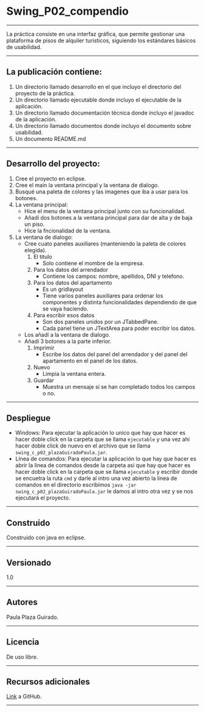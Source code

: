 # Swing_P02_compendio
***
La práctica consiste en una interfaz gráfica, que permite gestionar una plataforma de pisos de alquiler turísticos, siguiendo los  estándares básicos de usabilidad.
***
La publicación contiene: 
  -
1. Un directorio llamado desarrollo en el que incluyo el directorio del proyecto de la práctica.  
2. Un directorio llamado ejecutable donde incluyo el ejecutable de la aplicación.  
3. Un directorio llamado documentación técnica donde incluyo el javadoc de la aplicación.  
4. Un directorio llamado documentos donde incluyo el documento sobre usabilidad.  
5. Un documento README.md  
***
Desarrollo del proyecto:  
  - 
1. Cree el proyecto en eclipse.
2. Cree el main la ventana principal y la ventana de dialogo.
3. Busqué una paleta de colores y las imagenes que iba a usar para los botones.  
1. La ventana principal:
    - Hice el menu de la ventana principal junto con su funcionalidad.
    - Añadí dos botones a la ventana principal para dar de alta y de baja un piso.
    - Hice la fncionalidad de la ventana.
1. La ventana de dialogo:
    - Cree cuato paneles auxiliares (manteniendo la paleta de colores elegida).
        1. El titulo
            - Solo contiene el mombre de la empresa.
        2. Para los datos del arrendador
            - Contiene los campos: nombre, apellidos, DNI y telefono.
        3. Para los datos del apartamento
            - Es un gridlayout
            - Tiene varios paneles auxiliares para ordenar los componentes y distinta funcionalidades dependiendo de que se vaya haciendo.
        4. Para escribir esos datos
            - Son dos paneles unidos por un JTabbedPane.
            - Cada panel tiene un JTextArea para poder escribir los datos. 
    - Los añadí a la ventana de dialogo.
    - Añadí 3 botones a la parte inferior.
        1. Imprimir 
            - Escribe los datos del panel del arrendador y del panel del apartamento en el panel de los datos.
        2. Nuevo
            - Limpia la ventana entera.
        4. Guardar
            - Muestra un mensaje si se han completado todos los campos o no.
***
Despliegue
  - 
 
 - Windows: Para ejecutar la aplicación lo unico que hay que hacer es hacer doble click en la carpeta que se llama `ejecutable` y una vez ahi hacer doble click de nuevo en el archivo que se llama `swing_c_p02_plazaGuiradoPaula.jar`.
 - Línea de comandos: Para ejecutar la aplicación lo que hay que hacer es abrir la linea de comandos desde la carpeta así que hay que hacer es hacer doble click en la carpeta que se llama `ejecutable` y escribir donde se encuetra la ruta `cmd` y darle al intro una vez abierto la linea de comandos en el directorio escribimos `java -jar swing_c_p02_plazaGuiradoPaula.jar` le damos al intro otra vez y se nos ejecutará el proyecto.
***
Construido
  - 
Construido con java en eclipse.
***
Versionado
  - 
1.0
***
Autores
  - 
Paula Plaza Guirado.
***
Licencia
  - 
De uso libre.
***
Recursos adicionales
  - 
[Link](https://github.com/Paupg02/Swing_P02_compendio) a GitHub.
***
